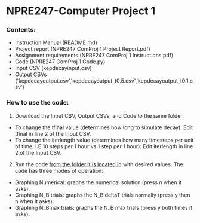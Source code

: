 # NPRE247-Computer Project 1
### Contents:
- Instruction Manual (README.md)
- Project report (NPRE247 ComProj 1 Project Report.pdf)
- Assignment requirements (NPRE247 ComProj 1 Instructions.pdf)
- Code (NPRE247 ComProj 1 Code.py)
- Input CSV (kepdecayinput.csv)
- Output CSVs ('kepdecayoutput.csv','kepdecayoutput_t0.5.csv','kepdecayoutput_t0.1.csv')

### How to use the code:
1. Download the Input CSV, Output CSVs, and Code to the same folder.
- To change the tfinal value (determines how long to simulate decay):
  Edit tfinal in line 2 of the Input CSV.
- To change the iterlength value (determines how many timesteps per unit of time, I.E 10 steps per 1 hour vs 1 step per 1 hour):
  Edit iterlength in line 2 of the Input CSV.
2. Run the code <ins>from the folder it is located in</ins> with desired values.
The code has three modes of operation:
- Graphing Numerical: graphs the numerical solution (press n when it asks).
- Graphing N_B trials: graphs the N_B deltaT trials normally (press y then n when it asks).
- Graphing N_Bmax trials: graphs the N_B max trials (press y both times it asks).
